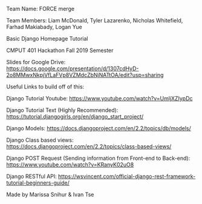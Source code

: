 Team Name: FORCE merge

Team Members: Liam McDonald, Tyler Lazarenko, Nicholas Whitefield, Farhad Makiabady, Logan Yue

Basic Django Homepage Tutorial

CMPUT 401 Hackathon Fall 2019 Semester

Slides for Google Drive: https://docs.google.com/presentation/d/1307cdHyD-2o8MMwxNkpjVfLaFVp8VZMdcZbNjNATtOA/edit?usp=sharing

Useful Links to build off of this:

Django Tutorial Youtube:
  https://www.youtube.com/watch?v=UmljXZIypDc
  
Django Tutorial Text (Highly Recommended):
  https://tutorial.djangogirls.org/en/django_start_project/

Django Models:
  https://docs.djangoproject.com/en/2.2/topics/db/models/

Django Class based views:
  https://docs.djangoproject.com/en/2.2/topics/class-based-views/

Django POST Request (Sending information from Front-end to Back-end):
  https://www.youtube.com/watch?v=KRanyK02uO8

Django RESTful API:
  https://wsvincent.com/official-django-rest-framework-tutorial-beginners-guide/


Made by Marissa Snihur & Ivan Tse
